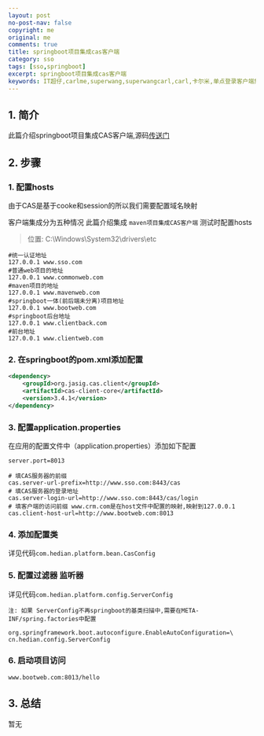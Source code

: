 ```yaml
---
layout: post
no-post-nav: false 
copyright: me
original: me
comments: true
title: springboot项目集成cas客户端
category: sso
tags: [sso,springboot]
excerpt: springboot项目集成cas客户端
keywords: IT超仔,carlme,superwang,superwangcarl,carl,卡尔米,单点登录客户端集成,cas,client,springboot
---
```


## 1. 简介

此篇介绍springboot项目集成CAS客户端,源码[传送门](https://github.com/SuperWangCarl/cas-client/tree/master/sso-client-springboot-web)

## 2. 步骤

### 1. 配置hosts

由于CAS是基于cooke和session的所以我们需要配置域名映射

客户端集成分为五种情况 此篇介绍集成 `maven项目集成CAS客户端`
测试时配置hosts

> 位置: C:\Windows\System32\drivers\etc

```shell
#统一认证地址
127.0.0.1 www.sso.com
#普通web项目的地址
127.0.0.1 www.commonweb.com
#maven项目的地址
127.0.0.1 www.mavenweb.com
#springboot一体(前后端未分离)项目地址
127.0.0.1 www.bootweb.com
#springboot后台地址
127.0.0.1 www.clientback.com
#前台地址
127.0.0.1 www.clientweb.com
```

### 2. 在springboot的pom.xml添加配置

```xml
<dependency>
	<groupId>org.jasig.cas.client</groupId>
	<artifactId>cas-client-core</artifactId>
	<version>3.4.1</version>
</dependency>
```

### 3. 配置application.properties

在应用的配置文件中（application.properties）添加如下配置

```properties
server.port=8013

# 填CAS服务器的前缀
cas.server-url-prefix=http://www.sso.com:8443/cas
# 填CAS服务器的登录地址
cas.server-login-url=http://www.sso.com:8443/cas/login
# 填客户端的访问前缀 www.crm.com是在host文件中配置的映射,映射到127.0.0.1
cas.client-host-url=http://www.bootweb.com:8013

```

### 4. 添加配置类

详见代码`com.hedian.platform.bean.CasConfig`

### 5. 配置过滤器 监听器

详见代码`com.hedian.platform.config.ServerConfig`

`注: 如果 ServerConfig不再springboot的基类扫描中,需要在META-INF/spring.factories中配置`

```properties
org.springframework.boot.autoconfigure.EnableAutoConfiguration=\
cn.hedian.config.ServerConfig
```

### 6. 启动项目访问

```
www.bootweb.com:8013/hello
```

## 3. 总结

暂无